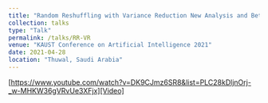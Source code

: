 ```yaml
---
title: "Random Reshuffling with Variance Reduction New Analysis and Better Rates"
collection: talks
type: "Talk"
permalink: /talks/RR-VR
venue: "KAUST Conference on Artificial Intelligence 2021"
date: 2021-04-28
location: "Thuwal, Saudi Arabia"
---
```


[https://www.youtube.com/watch?v=DK9CJmz6SR8&list=PLC28kDljnOrj-_w-MHKW36gVRvUe3XFjx][Video]
